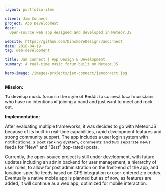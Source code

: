 ```yaml
---
layout: portfolio-item

client: Jam Connect
project: App Development
desc:
  Open-source web app designed and developed in Meteor.JS

website: https://github.com/DinsmoreDesign/JamConnect
date: 2016-04-19
tag: web-development

title: Jam Connect | App Design & Development
summary: A real-time music forum built on Meteor.JS

hero-image: /images/projects/jam-connect/jamconnect.jpg
---
```


**Mission:**

  To develop music forum in the style of Reddit to connect local musicians who have no intentions of joining a band and just want to meet and rock out.

**Implementation:**

  After evaluating multiple frameworks, it was decided to go with Meteor.JS because of its built-in real-time capabilities, rapid development features and strong community support. The app includes a user login system with notifications, a post ranking system, comments and two separate news feeds for "New" and "Best" (top-rated) posts.

  Currently, the open-source project is still under development, with future updates including an admin backend for user management, a hierarchy of user roles, to allow for post administration on the front-end of the app, and location-specific feeds based on GPS integration or user-entered zip codes. Eventually a native mobile app is planned but as of now, as features are added, it will continue as a web app, optimized for mobile interaction.